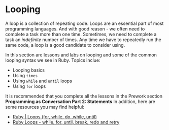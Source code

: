 # Looping

A loop is a collection of repeating code. Loops are 
an essential part of most programming languages. And 
with good reason - we often need to complete a task 
more than one time. Sometimes, we need to complete
a task an _indefinite_ number of times. Any time we 
have to repeatedly run the same code, a loop is a
good candidate to consider using.

In this section are lessons and labs on looping and
some of the common looping syntax we see in Ruby.
Topics inclue:

* Looping basics
* Using `times`
* Using `while` and `until` loops
* Using `for` loops

It is recommended that you complete all the lessons in the Prework 
section **Programming as Conversation Part 2: Statements** In addition, 
here are some resources you may find helpful:

* [Ruby | Loops (for, while, do..while, until)](https://www.geeksforgeeks.org/ruby-loops-for-while-do-while-until/)
* [Ruby Loops - while, for, until, break, redo and retry](https://www.w3resource.com/ruby/ruby-loops-statements.php)
